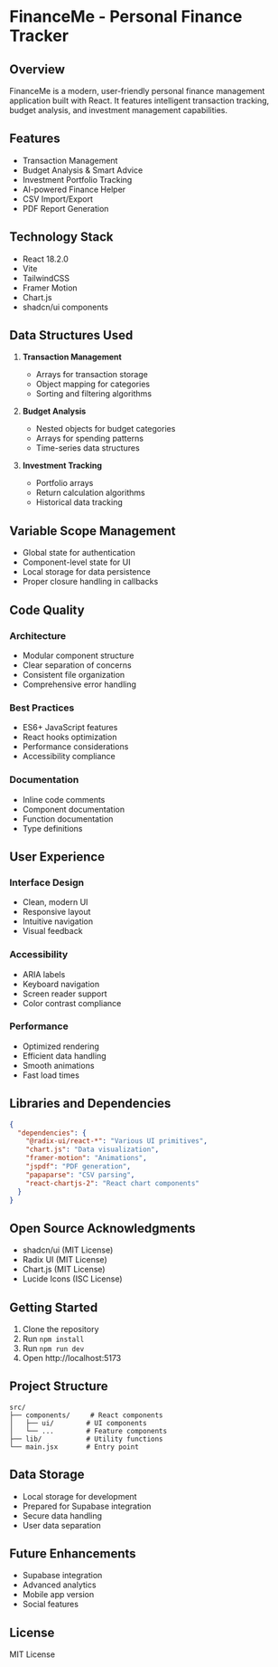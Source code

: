 
# FinanceMe - Personal Finance Tracker

## Overview
FinanceMe is a modern, user-friendly personal finance management application built with React. It features intelligent transaction tracking, budget analysis, and investment management capabilities.

## Features
- Transaction Management
- Budget Analysis & Smart Advice
- Investment Portfolio Tracking
- AI-powered Finance Helper
- CSV Import/Export
- PDF Report Generation

## Technology Stack
- React 18.2.0
- Vite
- TailwindCSS
- Framer Motion
- Chart.js
- shadcn/ui components

## Data Structures Used
1. **Transaction Management**
   - Arrays for transaction storage
   - Object mapping for categories
   - Sorting and filtering algorithms

2. **Budget Analysis**
   - Nested objects for budget categories
   - Arrays for spending patterns
   - Time-series data structures

3. **Investment Tracking**
   - Portfolio arrays
   - Return calculation algorithms
   - Historical data tracking

## Variable Scope Management
- Global state for authentication
- Component-level state for UI
- Local storage for data persistence
- Proper closure handling in callbacks

## Code Quality
### Architecture
- Modular component structure
- Clear separation of concerns
- Consistent file organization
- Comprehensive error handling

### Best Practices
- ES6+ JavaScript features
- React hooks optimization
- Performance considerations
- Accessibility compliance

### Documentation
- Inline code comments
- Component documentation
- Function documentation
- Type definitions

## User Experience
### Interface Design
- Clean, modern UI
- Responsive layout
- Intuitive navigation
- Visual feedback

### Accessibility
- ARIA labels
- Keyboard navigation
- Screen reader support
- Color contrast compliance

### Performance
- Optimized rendering
- Efficient data handling
- Smooth animations
- Fast load times

## Libraries and Dependencies
```json
{
  "dependencies": {
    "@radix-ui/react-*": "Various UI primitives",
    "chart.js": "Data visualization",
    "framer-motion": "Animations",
    "jspdf": "PDF generation",
    "papaparse": "CSV parsing",
    "react-chartjs-2": "React chart components"
  }
}
```

## Open Source Acknowledgments
- shadcn/ui (MIT License)
- Radix UI (MIT License)
- Chart.js (MIT License)
- Lucide Icons (ISC License)

## Getting Started
1. Clone the repository
2. Run `npm install`
3. Run `npm run dev`
4. Open http://localhost:5173

## Project Structure
```
src/
├── components/     # React components
│   ├── ui/        # UI components
│   └── ...        # Feature components
├── lib/           # Utility functions
└── main.jsx       # Entry point
```

## Data Storage
- Local storage for development
- Prepared for Supabase integration
- Secure data handling
- User data separation

## Future Enhancements
- Supabase integration
- Advanced analytics
- Mobile app version
- Social features

## License
MIT License
